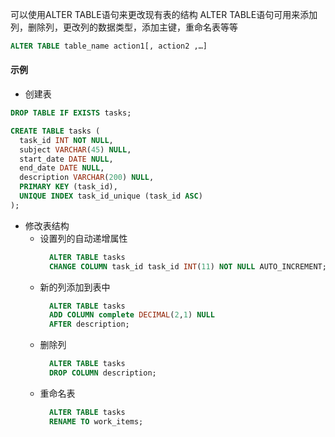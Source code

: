可以使用ALTER TABLE语句来更改现有表的结构
ALTER TABLE语句可用来添加列，删除列，更改列的数据类型，添加主键，重命名表等等
```sql
ALTER TABLE table_name action1[, action2 ,…]
```

#### 示例
- 创建表
```sql
DROP TABLE IF EXISTS tasks;

CREATE TABLE tasks (
  task_id INT NOT NULL,
  subject VARCHAR(45) NULL,
  start_date DATE NULL,
  end_date DATE NULL,
  description VARCHAR(200) NULL,
  PRIMARY KEY (task_id),
  UNIQUE INDEX task_id_unique (task_id ASC)
);
```
- 修改表结构
  - 设置列的自动递增属性
    ```sql
      ALTER TABLE tasks
      CHANGE COLUMN task_id task_id INT(11) NOT NULL AUTO_INCREMENT;
    ```
  - 新的列添加到表中
    ```sql
      ALTER TABLE tasks 
      ADD COLUMN complete DECIMAL(2,1) NULL
      AFTER description;
    ```
  - 删除列
    ```sql
      ALTER TABLE tasks
      DROP COLUMN description;
    ```
  - 重命名表
    ```sql
      ALTER TABLE tasks
      RENAME TO work_items;
    ```
  
